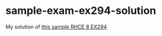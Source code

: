 # sample-exam-ex294-solution
My solution of [this sample RHCE 8 EX294](https://networknuts.net/sample-exam-ex294/)
